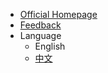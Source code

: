 * [Official Homepage](https://developer.aliyun.com/tool/cosy)
* [Feedback](https://github.com/alibaba-cloud-toolkit/cosy/issues)
* Language
  * English
  * [中文](/zh-cn/)